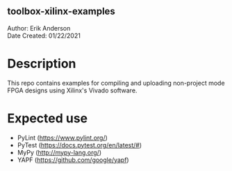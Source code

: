 toolbox-xilinx-examples
-----------------
Author: Erik Anderson  
Date Created: 01/22/2021

# Description
This repo contains examples for compiling and uploading non-project mode FPGA designs using 
Xilinx's Vivado software.

# Expected use
- PyLint (https://www.pylint.org/)
- PyTest (https://docs.pytest.org/en/latest/#)
- MyPy (http://mypy-lang.org/)
- YAPF (https://github.com/google/yapf)
